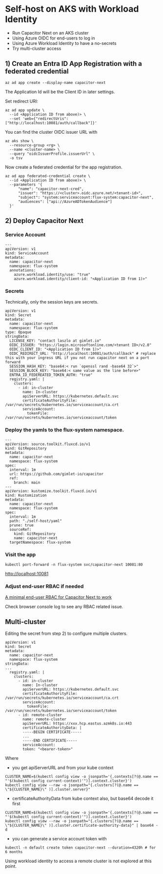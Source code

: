 # Self-host on AKS with Workload Identity

- Run Capacitor Next on an AKS cluster
- Using Azure OIDC for end-users to log in
- Using Azure Workload Identity to have a no-secrets
- Try multi-cluster access

## 1) Create an Entra ID App Registration with a federated credential

```
az ad app create --display-name capacitor-next
```

The Application Id will be the Client ID in later settings.

Set redirect URI: 

```
az ad app update \
  --id <Application ID from above)> \
  --set 'web={"redirectUris":["http://localhost:10081/auth/callback"]}' 
```

You can find the cluster OIDC issuer URL with

```
az aks show \
  --resource-group <rg> \
  --name <cluster-name> \
  --query "oidcIssuerProfile.issuerUrl" \
  -o tsv
```

Now create a federated credential for the app registration.

```
az ad app federated-credential create \
  --id <Application ID from above)> \
  --parameters '{
      "name": "capacitor-next-cred",
      "issuer": "https://<cluster>.oidc.azure.net/<tenant-id>",
      "subject": "system:serviceaccount:flux-system:capacitor-next",
      "audiences": ["api://AzureADTokenAudience"]
  }'
```

## 2) Deploy Capacitor Next

### Service Account

```
---
apiVersion: v1
kind: ServiceAccount
metadata:
  name: capacitor-next
  namespace: flux-system
  annotations:
    azure.workload.identity/use: "true"
    azure.workload.identity/client-id: "<Application ID from 1)>"
```

### Secrets

Technically, only the session keys are secrets.

```
apiVersion: v1
kind: Secret
metadata:
  name: capacitor-next
  namespace: flux-system
type: Opaque
stringData:
  LICENSE_KEY: "contact laszlo at gimlet.io"
  OIDC_ISSUER: "https://login.microsoftonline.com/<tenant ID>/v2.0"
  OIDC_CLIENT_ID: "<Application ID from 1)>"
  OIDC_REDIRECT_URL: "http://localhost:10081/auth/callback" # replace this with your ingress URL if you not run capacitor next on a port forward
  SESSION_HASH_KEY: "base64:< run `openssl rand -base64 32`>"
  SESSION_BLOCK_KEY: "base64:< same value as the line before>"
  ENTRA_ID_FEDEREATED_TOKEN_AUTH: "true"
  registry.yaml: |
    clusters:
      - id: in-cluster
        name: In-cluster
        apiServerURL: https://kubernetes.default.svc
        certificateAuthorityFile: /var/run/secrets/kubernetes.io/serviceaccount/ca.crt
        serviceAccount:
          tokenFile: /var/run/secrets/kubernetes.io/serviceaccount/token
```

### Deploy the yamls to the flux-system namespace.

```
---
apiVersion: source.toolkit.fluxcd.io/v1
kind: GitRepository
metadata:
  name: capacitor-next
  namespace: flux-system
spec:
  interval: 1m
  url: https://github.com/gimlet-io/capacitor
  ref:
    branch: main
---
apiVersion: kustomize.toolkit.fluxcd.io/v1
kind: Kustomization
metadata:
  name: capacitor-next
  namespace: flux-system
spec:
  interval: 1m
  path: "./self-host/yaml"
  prune: true
  sourceRef:
    kind: GitRepository
    name: capacitor-next
  targetNamespace: flux-system
```

### Visit the app

```
kubectl port-forward -n flux-system svc/capacitor-next 10081:80
```

[http://localhost:10081](http://localhost:10081)

### Adjust end-user RBAC if needed

[A minimal end-user RBAC for Capacitor Next to work](#rbac-and-read-only-mode)

Check browser console log to see any RBAC related issue.

## Multi-cluster

Editing the secret from step 2) to configure multiple clusters.

```
apiVersion: v1
kind: Secret
metadata:
  name: capacitor-next
  namespace: flux-system
stringData:
...
  registry.yaml: |
    clusters:
      - id: in-cluster
        name: In-cluster
        apiServerURL: https://kubernetes.default.svc
        certificateAuthorityFile: /var/run/secrets/kubernetes.io/serviceaccount/ca.crt
        serviceAccount:
          tokenFile: /var/run/secrets/kubernetes.io/serviceaccount/token
      - id: remote-cluster
        name: remote-cluster
        apiServerURL: https://xxx.hcp.eastus.azmk8s.io:443
        certificateAuthorityData: |
        -----BEGIN CERTIFICATE-----
        ...
        -----END CERTIFICATE-----
        serviceAccount:
        token: "<bearer-token>"
```

Where
- you get apiServerURL and from your kube context
```
CLUSTER_NAME=$(kubectl config view -o jsonpath='{.contexts[?(@.name == "'$(kubectl config current-context)'")].context.cluster}')
kubectl config view --raw -o jsonpath="{.clusters[?(@.name == \"${CLUSTER_NAME}\" )].cluster.server}"
```
- certificateAuthorityData from kube context also, but base64 decode it first
```
CLUSTER_NAME=$(kubectl config view -o jsonpath='{.contexts[?(@.name == "'$(kubectl config current-context)'")].context.cluster}')
kubectl config view --raw -o jsonpath="{.clusters[?(@.name == \"${CLUSTER_NAME}\" )].cluster.certificate-authority-data}" | base64 -d
```
- you can generate a service account token with
```
kubectl -n default create token capacitor-next --duration=4320h # for 6 months
```

Using workload identity to access a remote cluster is not explored at this point.
